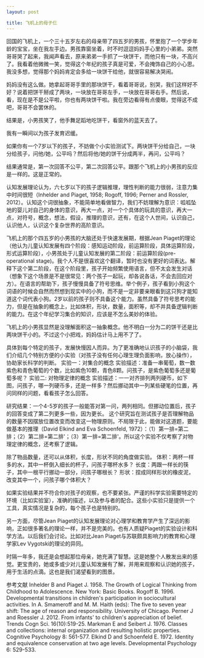 ```yaml
---
layout: post

title: 飞机上的母子仨
---
```


回国的飞机上，一个三十五岁左右的母亲带了四五岁的男孩，怀里抱了一个学步年龄的宝宝，坐在我左手边。男孩靠窗坐着，时不时逗逗妈妈手心里的小弟弟。突然哥哥哭了起来，我闻声看去，原来弟弟一手抓了一块饼干，而他只有一块，不高兴了。我看着他微微一笑，觉得这个年纪的孩子真是可爱，不会掩饰自己的小心思。我没多想，觉得那个妈妈肯定会多给一块饼干给他，就很容易解决哭闹。

妈妈没有这么做。她拿起哥哥手里的那块饼干，看着哥哥说，别哭，我们这样好不好？说着把饼干掰成了两块，一块放在哥哥左手，一块放在哥哥右手。然后说，看，现在是不是公平啦，你也有两块饼干啦。我在旁边看得有点傻眼，觉得这不成吧，哥哥不会罢休的。

结果是，小男孩笑了，他手舞足蹈地吃饼干，看窗外的蓝天去了。

我有一瞬间以为孩子发育迟缓。

如果你有一个7岁以下的孩子，不妨做个小实验测试下。两块饼干分给自己，一块分给孩子，问他/她，公平吗？然后将他/她的饼干分成两半，再问，公平吗？

结果通常是，第一次回答不公平，第二次回答公平。跟那个飞机上的小男孩的反应是一样的。这是正常的。

认知发展理论认为，六七岁以下的孩子逻辑推理，理性判断的能力很弱，注意力集中时间很短（Inhelder and Piaget, 1958; Rogoff, 1996; Perner and Rossler, 2012）。认知这个词很抽象，不能简单地看做智力，我们不妨理解为意识：呱呱坠地的婴儿对自己的身体的意识，再大一点，对一个个具体的玩具的意识，再大一点，对符号，概念，想法，假设，推理的意识，还有，在这个人世间，认识自己，认识他人，认识这个复杂世界的高阶意识。

飞机上的那个四五岁的小男孩的大脑还处于快速发展期，根据Jean Piaget的理论（他认为儿童认知发展有四个阶段：感知运动阶段，前运算阶段，具体运算阶段，形式运算阶段），小男孩处于儿童认知发展的第二阶段：前运算阶段(pre-operational stage)。我个人不是很喜欢这个翻译，暂时也没有更好的词表达。解释下这个第二阶段，在这个阶段里，孩子开始频繁使用语言，但不太会发生对话（想象下这个场景是不是很常见：两个孩子一起玩，却各说各话，不会去回应对方）。在语言的帮助下，孩子慢慢具备了符号思维。举个例子，孩子看到小狗这个词语的时候会自然而然想到现实中的小狗，而不是一定非要亲眼看到这只狗才能知道这个词代表小狗。2岁以前的孩子则不具备这个能力。虽然具备了符号思考的能力，但是在抽象的概念上，比如体积，形状，数量，面积等，却不并具备逻辑判断的能力。在这个年纪学习集合的知识，应该是不怎么美妙的体验。

飞机上的小男孩显然是没理解面积这一抽象概念。他不明白一分为二的饼干还是比两块饼干小的。不过这个小把戏，妈妈估计马上用不了了。



具体到每个特定的孩子，发展快慢因人而异。为了更准确地认识孩子的小脑袋，我们介绍几个特别方便的小实验（对孩子没有任何心理生理负面影响，放心操作），协助家长科学的判断。
实验一：对集合的概念
实验描述：准备一串葡萄，数一数紫色和青色葡萄的个数，比如紫色10颗，青色8颗。问孩子，是紫色葡萄多还是葡萄多呢？
实验二: 对物理定律的概念
实验描述：一一对齐排列两列硬币，如下图，问孩子，哪一列硬币多，还是一样多？然后挪动其中一列某些硬笔的位置，再问同样的问题，看看孩子怎么回答。

研究结果：一个4-5岁的孩子一般能答对第一问，两列相同。但挪动位置后，孩子的回答变成了第二列更多一些，因为更长。
这个研究旨在测试孩子是否理解物品的数量不因摆放位置改变而改变这一物理原则。不局限于此，能做对这道题，要能做基本的推理（David Elkind and Eva Schoenfeld, 1972）：（1）第一排=第二排；（2）第二排=第二排'；（3）第一排=第二排'。所以这个实验不仅考察了对物理定律的概念，还考察了逻辑。

除了物品数量，还可以从体积，长度，形状不同的角度做实验。
体积：两杯一样多的水，其中一杯倒入细长的杯子，问孩子哪杯水多？
长度：两跟一样长的筷子，其中一根平行挪动一部分，问孩子哪根长？
形状：捏成同样形状的橡皮泥，改变其中一个，问孩子哪个体积大？



如果实验结果并不符合你对孩子的观察，也不要紧张。严谨的科学实验需要特定的环境（比如实验室），准确的描述，以及参与者的配合。这些小实验只是提供一个工具，真实情况是复杂的，每个孩子也是特别的。

另一方面，尽管Jean Piaget的认知发展理论对心理学和教育学产生了深远的影响，正如很多著名的理论一样，并不是完美的。也有人质疑Piaget的实验设计和科学方法。以后我们会讨论。比如对比Jean Piaget与苏联颇具影响力的教育和心理学家Lev Vygotski的理论的异同。

时隔一年多，我还是会想起那位母亲，她充满了智慧。这是她整个人散发出来的感觉。更宝贵的，她或多或少对儿童认知发展有了解，并用来观察和认识她的孩子，用于生活的点滴。这也是我们渴望看到的图景。






参考文献
Inhelder B and Piaget J. 1958. The Growth of Logical Thinking from Childhood to Adolescence. New York: Basic Books.
Rogoff B. 1996. Developmental transitions in children's participation in sociocultural activities. In A. Smameroff and M. M. Haith (eds): The five to seven year shift: The age of reason and responsibility. University of Chicago.
Perner J and Roessler J. 2012. From infants' to children's appreciation of belief. Trends Cogn Sci. 16(10):519-25.
Markman E and Seibert J. 1976. Classes and collections: internal organization and resulting holistic properties. Cognitive Psychology 8: 561-577.
Elkind D and Schoenfeld E. 1972. Identity and equivalence conservation at two age levels. Developmental Psychology 6: 529-533.
